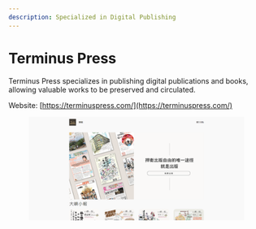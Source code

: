 ```yaml
---
description: Specialized in Digital Publishing
---
```


# Terminus Press

Terminus Press specializes in publishing digital publications and books, allowing valuable works to be preserved and circulated.

Website: [https://terminuspress.com/](https://terminuspress.com/)

<figure><img src="../../../.gitbook/assets/terminuspress.png" alt=""><figcaption></figcaption></figure>
